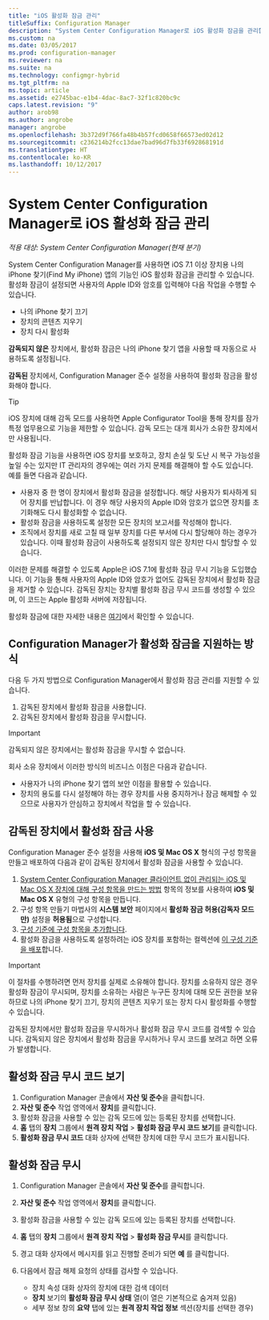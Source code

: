 ```yaml
---
title: "iOS 활성화 잠금 관리"
titleSuffix: Configuration Manager
description: "System Center Configuration Manager로 iOS 활성화 잠금을 관리합니다."
ms.custom: na
ms.date: 03/05/2017
ms.prod: configuration-manager
ms.reviewer: na
ms.suite: na
ms.technology: configmgr-hybrid
ms.tgt_pltfrm: na
ms.topic: article
ms.assetid: e2745bac-e1b4-4dac-8ac7-32f1c820bc9c
caps.latest.revision: "9"
author: arob98
ms.author: angrobe
manager: angrobe
ms.openlocfilehash: 3b372d9f766fa48b4b57fcd0658f66573ed02d12
ms.sourcegitcommit: c236214b2fcc13dae7bad96d7fb33f692868191d
ms.translationtype: HT
ms.contentlocale: ko-KR
ms.lasthandoff: 10/12/2017
---
```

# <a name="manage-ios-activation-lock-with-system-center-configuration-manager"></a>System Center Configuration Manager로 iOS 활성화 잠금 관리

*적용 대상: System Center Configuration Manager(현재 분기)*


System Center Configuration Manager를 사용하면 iOS 7.1 이상 장치용 나의 iPhone 찾기(Find My iPhone) 앱의 기능인 iOS 활성화 잠금을 관리할 수 있습니다. 활성화 잠금이 설정되면 사용자의 Apple ID와 암호를 입력해야 다음 작업을 수행할 수 있습니다.

- 나의 iPhone 찾기 끄기
- 장치의 콘텐츠 지우기
- 장치 다시 활성화

**감독되지 않은** 장치에서, 활성화 잠금은 나의 iPhone 찾기 앱을 사용할 때 자동으로 사용하도록 설정됩니다.

**감독된** 장치에서, Configuration Manager 준수 설정을 사용하여 활성화 잠금을 활성화해야 합니다.

> [!TIP]
> iOS 장치에 대해 감독 모드를 사용하면 Apple Configurator Tool을 통해 장치를 잠가 특정 업무용으로 기능을 제한할 수 있습니다. 감독 모드는 대개 회사가 소유한 장치에서만 사용됩니다.

활성화 잠금 기능을 사용하면 iOS 장치를 보호하고, 장치 손실 및 도난 시 복구 가능성을 높일 수는 있지만 IT 관리자의 경우에는 여러 가지 문제를 해결해야 할 수도 있습니다. 예를 들면 다음과 같습니다.

- 사용자 중 한 명이 장치에서 활성화 잠금을 설정합니다. 해당 사용자가 퇴사하게 되어 장치를 반납합니다. 이 경우 해당 사용자의 Apple ID와 암호가 없으면 장치를 초기화해도 다시 활성화할 수 없습니다.
- 활성화 잠금을 사용하도록 설정한 모든 장치의 보고서를 작성해야 합니다.
- 조직에서 장치를 새로 고칠 때 일부 장치를 다른 부서에 다시 할당해야 하는 경우가 있습니다. 이때 활성화 잠금이 사용하도록 설정되지 않은 장치만 다시 할당할 수 있습니다.


이러한 문제를 해결할 수 있도록 Apple은 iOS 7.1에 활성화 잠금 무시 기능을 도입했습니다. 이 기능을 통해 사용자의 Apple ID와 암호가 없어도 감독된 장치에서 활성화 잠금을 제거할 수 있습니다. 감독된 장치는 장치별 활성화 잠금 무시 코드를 생성할 수 있으며, 이 코드는 Apple 활성화 서버에 저장됩니다.

활성화 잠금에 대한 자세한 내용은 [여기](https://support.apple.com/HT201365)에서 확인할 수 있습니다.

## <a name="how-configuration-manager-helps-you-manage-activation-lock"></a>Configuration Manager가 활성화 잠금을 지원하는 방식

다음 두 가지 방법으로 Configuration Manager에서 활성화 잠금 관리를 지원할 수 있습니다.

1. 감독된 장치에서 활성화 잠금을 사용합니다.
2. 감독된 장치에서 활성화 잠금을 무시합니다.

> [!IMPORTANT]
> 감독되지 않은 장치에서는 활성화 잠금을 무시할 수 없습니다.

회사 소유 장치에서 이러한 방식의 비즈니스 이점은 다음과 같습니다.



- 사용자가 나의 iPhone 찾기 앱의 보안 이점을 활용할 수 있습니다.
- 장치의 용도를 다시 설정해야 하는 경우 장치를 사용 중지하거나 잠금 해제할 수 있으므로 사용자가 안심하고 장치에서 작업을 할 수 있습니다.


## <a name="enable-activation-lock-on-supervised-devices"></a>감독된 장치에서 활성화 잠금 사용

Configuration Manager 준수 설정을 사용해 **iOS 및 Mac OS X** 형식의 구성 항목을 만들고 배포하여 다음과 같이 감독된 장치에서 활성화 잠금을 사용할 수 있습니다.

1. [System Center Configuration Manager 클라이언트 없이 관리되는 iOS 및 Mac OS X 장치에 대해 구성 항목을 만드는 방법](/sccm/compliance/deploy-use/create-configuration-items-for-ios-and-mac-os-x-devices-managed-without-the-client) 항목의 정보를 사용하여 **iOS 및 Mac OS X** 유형의 구성 항목을 만듭니다.
2. 구성 항목 만들기 마법사의 **시스템 보안** 페이지에서 **활성화 잠금 허용(감독자 모드만)** 설정을 **허용됨**으로 구성합니다.
3. [구성 기준에 구성 항목을 추가합니다](/sccm/compliance/deploy-use/create-configuration-baselines).
4. 활성화 잠금을 사용하도록 설정하려는 iOS 장치를 포함하는 컬렉션에 [이 구성 기준을 배포](/sccm/compliance/deploy-use/deploy-configuration-baselines)합니다.

> [!IMPORTANT]
> 이 절차를 수행하려면 먼저 장치를 실제로 소유해야 합니다. 장치를 소유하지 않은 경우 활성화 잠금이 무시되며, 장치를 소유하는 사람은 누구든 장치에 대해 모든 권한을 보유하므로 나의 iPhone 찾기 끄기, 장치의 콘텐츠 지우기 또는 장치 다시 활성화를 수행할 수 있습니다.

감독된 장치에서만 활성화 잠금을 무시하거나 활성화 잠금 무시 코드를 검색할 수 있습니다. 감독되지 않은 장치에서 활성화 잠금을 무시하거나 무시 코드를 보려고 하면 오류가 발생합니다.



## <a name="view-the-activation-lock-bypass-code"></a>활성화 잠금 무시 코드 보기

1. Configuration Manager 콘솔에서 **자산 및 준수**을 클릭합니다.
2. **자산 및 준수** 작업 영역에서 **장치**를 클릭합니다.
3. 활성화 잠금을 사용할 수 있는 감독 모드에 있는 등록된 장치를 선택합니다.
4. **홈** 탭의 **장치** 그룹에서 **원격 장치 작업** > **활성화 잠금 무시 코드 보기**를 클릭합니다.
5. **활성화 잠금 무시 코드** 대화 상자에 선택한 장치에 대한 무시 코드가 표시됩니다.

## <a name="bypass-activation-lock"></a>활성화 잠금 무시

1. Configuration Manager 콘솔에서 **자산 및 준수**를 클릭합니다.
2. **자산 및 준수** 작업 영역에서 **장치**를 클릭합니다.
3. 활성화 잠금을 사용할 수 있는 감독 모드에 있는 등록된 장치를 선택합니다.
3. **홈** 탭의 **장치** 그룹에서 **원격 장치 작업** > **활성화 잠금 무시**를 클릭합니다.
5. 경고 대화 상자에서 메시지를 읽고 진행할 준비가 되면 **예** 를 클릭합니다.
6. 다음에서 잠금 해제 요청의 상태를 검사할 수 있습니다.

    - 장치 속성 대화 상자의 장치에 대한 검색 데이터
    - **장치** 보기의 **활성화 잠금 무시 상태** 열(이 열은 기본적으로 숨겨져 있음)
    - 세부 정보 창의 **요약** 탭에 있는 **원격 장치 작업 정보** 섹션(장치를 선택한 경우)
